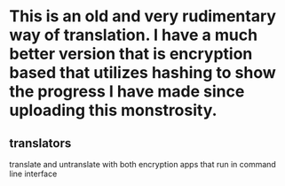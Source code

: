 # This is an old and very rudimentary way of translation. I have a much better version that is encryption based that utilizes hashing to show the progress I have made since uploading this monstrosity.
## translators
translate and untranslate with both encryption apps that run in command line interface

